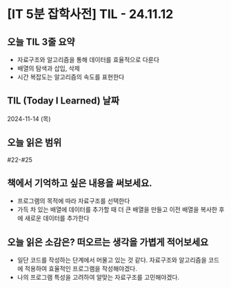 # [IT 5분 잡학사전] TIL - 24.11.12

## 오늘 TIL 3줄 요약

- 자료구조와 알고리즘을 통해 데이터를 효율적으로 다룬다
- 배열의 탐색과 삽입, 삭제
- 시간 복잡도는 알고리즘의 속도를 표현한다

## TIL (Today I Learned) 날짜

2024-11-14 (목)

## 오늘 읽은 범위

#22-#25

## 책에서 기억하고 싶은 내용을 써보세요.

- 프로그램의 목적에 따라 자료구조를 선택한다
- 가득 차 있는 배열에 데이터를 추가할 때 더 큰 배열을 만들고 이전 배열을 복사한 후에 새로운 데이터를 추가한다

## 오늘 읽은 소감은? 떠오르는 생각을 가볍게 적어보세요

- 일단 코드를 작성하는 단계에서 머물고 있는 것 같다. 자료구조와 알고리즘을 코드에 적용하여 효율적인 프로그램을 작성해야겠다.
- 나의 프로그램 특성을 고려하여 알맞는 자료구조를 고민해야겠다.
